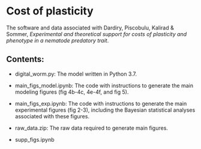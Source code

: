 # Cost of plasticity

The software and data associated with Dardiry, Piscobulu, Kalirad & Sommer, _Experimental and theoretical support for costs of plasticity and phenotype in a nematode predatory trait_.

## Contents:

+ digital_worm.py: The model written in Python 3.7.

+ main_figs_model.ipynb: The code with instructions to generate the main modeling figures (fig 4b-4c, 4e-4f, and fig 5).

+ main_figs_exp.ipynb: The code with instructions to generate the main experimental figures (fig 2-3), including the Bayesian statistical analyses associated with these figures.

+ raw_data.zip: The raw data required to generate main figures. 

+ supp_figs.ipynb



